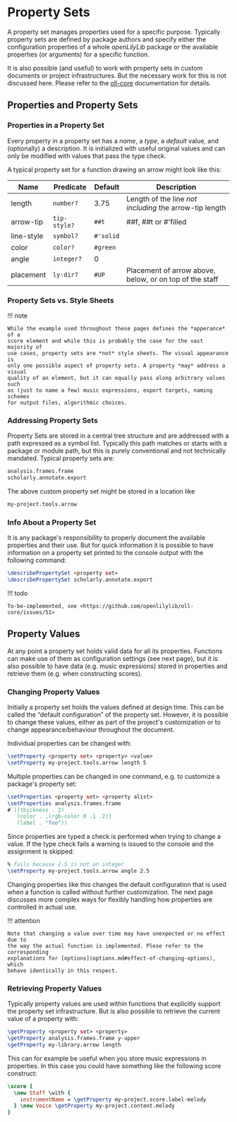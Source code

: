 # Property Sets

A property set manages properties used for a specific purpose. Typically
property sets are defined by package authors and specify either the
configuration properties of a whole *openLilyLib* package or the available
properties (or arguments) for a specific function.

It is also possible (and useful) to work with property sets in custom documents
or project infrastructures. But the necessary work for this is not discussed
here. Please refer to the [oll-core](../../oll-core/properties/index.html)
documentation for details.

## Properties and Property Sets

### Properties in a Property Set

Every property in a property set has a *name*, a *type*, a *default* value, and
(optionally) a description. It is initialized with useful original values and
can only be modified with values that pass the type check.

A typical property set for a function drawing an arrow might look like this:

| Name | Predicate | Default | Description
|---|---|---|---|
| length | `number?` | 3.75 | Length of the line *not including* the arrow-tip length |
| arrow-tip | `tip-style?` | `##t`| ##f, ##t or #'filled |
| line-style | `symbol?` | `#'solid` |
| color | `color?` | `#green` |
| angle | `integer?`| 0 |
| placement | `ly:dir?` | `#UP` | Placement of arrow above, below, or on top of the staff |

### Property Sets vs. Style Sheets

!!! note

    While the example used throughout these pages defines the *apperance* of a
    score element and while this is probably the case for the vast majority of
    use cases, property sets are *not* style sheets. The visual appearance is
    only one possible aspect of property sets. A property *may* address a visual
    quality of an element, but it can equally pass along arbitrary values such
    as (just to name a few) music expressions, export targets, naming schemes
    for output files, algorithmic choices.

### Addressing Property Sets

Property Sets are stored in a central tree structure and are addressed with a
path expressed as a symbol list. Typically this path matches or starts with a
package or module path, but this is purely conventional and not technically
mandated. Typical property sets are:

```lilypond
analysis.frames.frame
scholarly.annotate.export
```

The above custom property set might be stored in a location like

```lilypond
my-project.tools.arrow
```

### Info About a Property Set

It is any package's responsibility to properly document the available properties and their use. But for quick information it is possible to have information on a property set printed to the console output with the following command:

```lilypond
\describePropertySet <property set>
\describePropertySet scholarly.annotate.export
```

!!! todo

    To-be-implemented, see <https://github.com/openlilylib/oll-core/issues/51>

## Property Values

At any point a property set holds valid data for all its properties. Functions
can make use of them as configuration settings (see next page), but it is also
possible to have data (e.g. music expressions) stored in properties and retrieve
them (e.g. when constructing scores).

### Changing Property Values

Initially a property set holds the values defined at design time. This can be
called the “default configuration” of the property set. However, it is possible
to change these values, either as part of the project's customization or to
change appearance/behaviour throughout the document.

Individual properties can be changed with:

```lilypond
\setProperty <property set> <property> <value>
\setProperty my-project.tools.arrow length 5
```

Multiple properties can be changed in one command, e.g. to customize a package's property set:

```lilypond
\setProperties <property set> <property alist>
\setProperties analysis.frames.frame
#`((thickness . 2)
   (color . ,(rgb-color 0 .1 .2))
   (label . "foo"))
```

Since properties are typed a check is performed when trying to change a value.
If the type check fails a warning is issued to the console and the assignment is
skipped:

```lilypond
% fails because 2.5 is not an integer
\setProperty my-project.tools.arrow angle 2.5
```

Changing properties like this changes the default configuration that is used
when a function is called without further customization. The next page discusses
more complex ways for flexibly handling how properties are controlled in actual
use.

!!! attention

    Note that changing a value over time may have unexpected or no effect due to
    the way the actual function is implemented. Plese refer to the corresponding
    explanations for [options](options.md#effect-of-changing-options), which
    behave identically in this respect.

### Retrieving Property Values

Typically property values are used within functions that explicitly support the property set infrastructure. But is also possible to retrieve the current value of a property with:

```lilypond
\getProperty <property set> <property>
\getProperty analysis.frames.frame y-upper
\getProperty my-library.arrow length
```

This can for example be useful when you store music expressions in properties. In this case you could have something like the following score construct:

```lilypond
\score {
  \new Staff \with {
    instrumentName = \getProperty my-project.score.label-melody
  } \new Voice \getProperty my-project.content.melody
}
```
